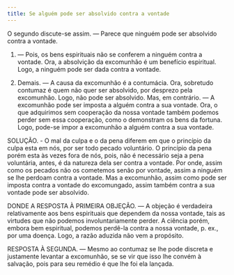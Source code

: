 ```yaml
---
title: Se alguém pode ser absolvido contra a vontade
---
```


O segundo discute-se assim. — Parece que ninguém pode ser absolvido contra a vontade.  

1. — Pois, os bens espirituais não se conferem a ninguém contra a vontade. Ora, a absolvição da excomunhão é um benefício espiritual. Logo, a ninguém pode ser dada contra a vontade.  

2. Demais. — A causa da excomunhão é a contumácia. Ora, sobretudo contumaz é quem não quer ser absolvido, por desprezo pela excomunhão. Logo, não pode ser absolvido.  Mas, em contrário. — A excomunhão pode ser imposta a alguém contra a sua vontade. Ora, o que adquirimos sem cooperação da nossa vontade também podemos perder sem essa cooperação, como o demonstram os bens da fortuna. Logo, pode-se impor a excomunhão a alguém contra a sua vontade.  

SOLUÇÃO. - O mal da culpa e o da pena diferem em que o princípio da culpa esta em nós, por ser todo pecado voluntário. O princípio da pena porém esta às vezes fora de nós, pois, não é necessário seja a pena voluntária, antes, é da natureza dela ser contra a vontade. Por onde, assim como os pecados não os cometemos senão por vontade, assim a ninguém se lhe perdoam contra a vontade. Mas a excomunhão, assim como pode ser imposta contra a vontade do excomungado, assim também contra a sua vontade pode ser absolvido.  

DONDE A RESPOSTA À PRIMEIRA OBJEÇÃO. — A objeção é verdadeira relativamente aos bens espirituais que dependem da nossa vontade, tais as virtudes que não podemos involuntariamente perder. A ciência porém, embora bem espiritual, podemos perdê-la contra a nossa vontade, p. ex., por uma doença. Logo, a razão aduzida não vem a propósito.  

RESPOSTA À SEGUNDA. — Mesmo ao contumaz se lhe pode discreta e justamente levantar a excomunhão, se se vir que isso lhe convém à salvação, pois para seu remédio é que lhe foi ela lançada.